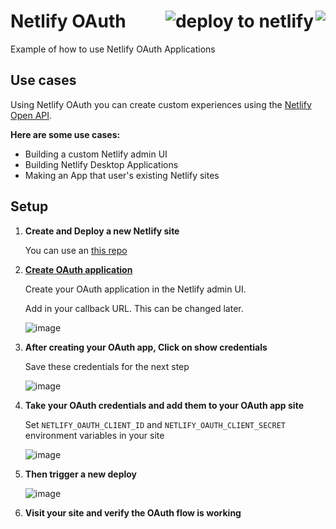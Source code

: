 <h1> Netlify OAuth
  <a href='https://app.netlify.com/sites/oauth-example/deploys'><img align="right" src='https://api.netlify.com/api/v1/badges/ff09f383-7ad2-4b9e-a14d-cc4a868f16c4/deploy-status'/></a>
  <a href="https://app.netlify.com/start/deploy?repository=https://github.com/netlify/netlify-faunadb-example">
    <img align="right" src="/static/media/deploy-to-netlify.4fdff352.svg" class="deploy-button" alt="deploy to netlify">
  </a>
</h1>

Example of how to use Netlify OAuth Applications

## Use cases

Using Netlify OAuth you can create custom experiences using the [Netlify Open API](https://open-api.netlify.com/#/default).

**Here are some use cases:**

- Building a custom Netlify admin UI
- Building Netlify Desktop Applications
- Making an App that user's existing Netlify sites

## Setup

1. **Create and Deploy a new Netlify site**

    You can use an [this repo](https://app.netlify.com/start/deploy?repository=https://github.com/netlify-labs/oauth-example)

2. **[Create OAuth application](https://app.netlify.com/account/applications)**

    Create your OAuth application in the Netlify admin UI.

    Add in your callback URL. This can be changed later.

    ![image](https://user-images.githubusercontent.com/532272/53382433-3066da00-3929-11e9-978a-74d802c212db.png)

3. **After creating your OAuth app, Click on show credentials**

    Save these credentials for the next step

    ![image](https://user-images.githubusercontent.com/532272/53382437-3957ab80-3929-11e9-9cbf-b812cd04c2c7.png)

4. **Take your OAuth credentials and add them to your OAuth app site**

    Set `NETLIFY_OAUTH_CLIENT_ID` and `NETLIFY_OAUTH_CLIENT_SECRET` environment variables in your site

    ![image](https://user-images.githubusercontent.com/532272/53382472-53918980-3929-11e9-9d24-598247b5f2c6.png)

5. **Then trigger a new deploy**

    ![image](https://user-images.githubusercontent.com/532272/53382490-6015e200-3929-11e9-9f6b-92be59d78e59.png)


6. **Visit your site and verify the OAuth flow is working**
